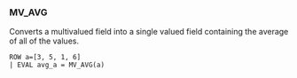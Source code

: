 <!--
This is generated by ESQL’s AbstractFunctionTestCase. Do no edit it. See ../README.md for how to regenerate it.
-->

### MV_AVG
Converts a multivalued field into a single valued field containing the average of all of the values.

```
ROW a=[3, 5, 1, 6]
| EVAL avg_a = MV_AVG(a)
```
